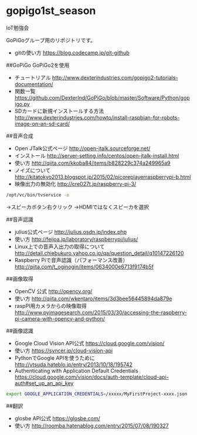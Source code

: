 # gopigo1st_season
IoT勉強会

GoPiGoグループ用のリポジトリです。

* gitの使い方
https://blog.codecamp.jp/git-github

##GoPiGo
GoPiGo2を使用
* チュートリアル
http://www.dexterindustries.com/gopigo2-tutorials-documentation/
* 関数一覧
https://github.com/DexterInd/GoPiGo/blob/master/Software/Python/gopigo.py
* SDカードに新規インストールする方法
http://www.dexterindustries.com/howto/install-raspbian-for-robots-image-on-an-sd-card/

##音声合成
* Open JTalk公式ページ 
http://open-jtalk.sourceforge.net/
* インストール
http://server-setting.info/centos/open-jtalk-install.html
* 使い方
http://qiita.com/kkoba84/items/b828229c374a249965a9
* ノイズについて
http://kitatokyo2013.blogspot.jp/2015/02/picoreplayerraspberrypi-b.html
* 映像出力の無効化
http://cre027t.jp/raspberry-pi-3/
```bash
/opt/vc/bin/tvservice -o 
```
→スピーカボタン右クリック
→HDMIではなくスピーカを選択

##音声認識
* julius公式ページ 
http://julius.osdn.jp/index.php
* 使い方 
http://feijoa.jp/laboratory/raspberrypi/julius/
* Linux上での音声入出力の取得について 
http://detail.chiebukuro.yahoo.co.jp/qa/question_detail/q10147226120
* Raspberry Piで音声認識（パフォーマンス改善）
http://qiita.com/t_oginogin/items/0634000e6713f9174b5f

##画像取得
* OpenCV 公式
http://opencv.org/
* 使い方
http://qiita.com/wkentaro/items/3d3bee56445894da879e
* raspPI用カメラからの映像取得
http://www.pyimagesearch.com/2015/03/30/accessing-the-raspberry-pi-camera-with-opencv-and-python/

##画像認識
* Google Cloud Vision API公式
https://cloud.google.com/vision/
* 使い方
https://syncer.jp/cloud-vision-api
* PythonでGoogle APIを使うために
http://ytsuda.hateblo.jp/entry/2013/10/18/195742
* Authenticating with Application Default Credentials
https://cloud.google.com/vision/docs/auth-template/cloud-api-auth#set_up_an_api_key
```bash
export GOOGLE_APPLICATION_CREDENTIALS=/xxxxx/MyFirstProject-xxxx.json
```

##翻訳
* glosbe API公式
https://glosbe.com/
* 使い方
http://roomba.hatenablog.com/entry/2015/07/08/190327
